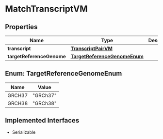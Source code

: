 

# MatchTranscriptVM


## Properties

Name | Type | Description | Notes
------------ | ------------- | ------------- | -------------
**transcript** | [**TranscriptPairVM**](TranscriptPairVM.md) |  |  [optional]
**targetReferenceGenome** | [**TargetReferenceGenomeEnum**](#TargetReferenceGenomeEnum) |  |  [optional]



## Enum: TargetReferenceGenomeEnum

Name | Value
---- | -----
GRCH37 | &quot;GRCh37&quot;
GRCH38 | &quot;GRCh38&quot;


## Implemented Interfaces

* Serializable


